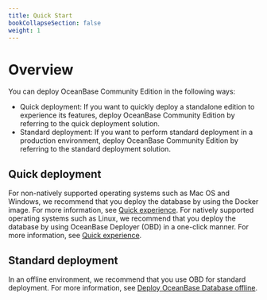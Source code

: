 ```yaml
---
title: Quick Start
bookCollapseSection: false
weight: 1
---
```


# Overview

You can deploy OceanBase Community Edition in the following ways:

* Quick deployment: If you want to quickly deploy a standalone edition to experience its features, deploy OceanBase Community Edition by referring to the quick deployment solution.
* Standard deployment: If you want to perform standard deployment in a production environment, deploy OceanBase Community Edition by referring to the standard deployment solution.


## Quick deployment

For non-natively supported operating systems such as Mac OS and Windows, we recommend that you deploy the database by using the Docker image. For more information, see [Quick experience](./quickstart).
For natively supported operating systems such as Linux, we recommend that you deploy the database by using OceanBase Deployer (OBD) in a one-click manner. For more information, see [Quick experience](./deploy_in_production).

## Standard deployment

In an offline environment, we recommend that you use OBD for standard deployment. For more information, see [Deploy OceanBase Database offline](200.local-deployment/500.deploy-oceanbase-database-in-the-production-environment.md).
